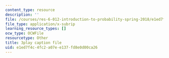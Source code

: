 ```yaml
---
content_type: resource
description: ''
file: /courses/res-6-012-introduction-to-probability-spring-2018/e1ed7f4c4fc2a07ee137fd8e0d00ca26_-0pzpXHq_io.srt
file_type: application/x-subrip
learning_resource_types: []
ocw_type: OCWFile
resourcetype: Other
title: 3play caption file
uid: e1ed7f4c-4fc2-a07e-e137-fd8e0d00ca26
---
```

